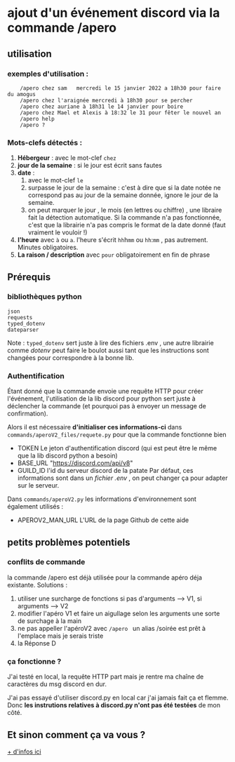 # ajout d'un événement discord via la commande /apero
## utilisation
### exemples d'utilisation :
```
    /apero chez sam   mercredi le 15 janvier 2022 a 18h30 pour faire du amogus
    /apero chez l'araignée mercredi à 18h30 pour se percher
    /apero chez auriane à 18h31 le 14 janvier pour boire
    /apero chez Mael et Alexis à 18:32 le 31 pour fêter le nouvel an
    /apero help
    /apero ?
```
### Mots-clefs détectés : 
 1. **Hébergeur** : avec le mot-clef `chez`
 2. **jour de la semaine** : si le jour est écrit sans fautes
 3. **date**  : 
    1. avec le mot-clef `le`
    2.  surpasse le jour de la semaine : c'est à dire que si la date notée ne correspond pas au jour de la semaine donnée, ignore le jour de la semaine. 
    3.  on peut marquer le jour , le mois (en lettres ou chiffre) , une libraire fait la détection automatique. Si la commande n'a pas fonctionnée, c'est que la librairie n'a pas compris le format de la date donné (faut vraiment le vouloir !)
 4.  **l'heure** avec `à` ou `a`. l'heure s'écrit `hh`h`mm` ou `hh`:`mm` , pas autrement. Minutes obligatoires.
 5.  **La raison / description** avec `pour` obligatoirement en fin de phrase
## Prérequis
### bibliothèques python
```
json
requests
typed_dotenv
dateparser
```
Note : `typed_dotenv` sert juste à lire des fichiers .env , une autre librairie comme *dotenv* peut faire le boulot aussi tant que les instructions sont changées pour correspondre à la bonne lib.

### Authentification
Étant donné que la commande envoie une requête HTTP pour créer l'événement, l'utilisation de la lib discord pour python sert juste à déclencher la commande (et pourquoi pas à envoyer un message de confirmation).

Alors il est nécessaire **d'initialiser ces informations-ci**  dans `commands/aperoV2_files/requete.py` pour que la commande fonctionne bien
 - TOKEN
   Le jeton d'authentification discord (qui est peut être le même que la lib discord python a besoin)
 - BASE_URL
   "https://discord.com/api/v8"
 - GUILD_ID 
   l'id du serveur discord de la patate
Par défaut, ces informations sont dans un *fichier .env* , on peut changer ça pour adapter sur le serveur.

Dans `commands/aperoV2.py` les informations d'environnement sont également utilisés :
 - APEROV2_MAN_URL
   L'URL de la page Github de cette aide

## petits problèmes potentiels

### conflits de commande
la commande /apero est déjà utilisée pour la commande apéro déja existante.
Solutions : 
 1. utiliser une surcharge de fonctions
    si pas d'arguments --> V1, si arguments --> V2
 2. modifier l'apéro V1 et faire un aigullage selon les arguments
    une sorte de surchage à la main
 3. ne pas appeller l'apéroV2 avec `/apero `
    un alias /soirée est prêt à l'emplace mais je serais triste
 4. la Réponse D

### ça fonctionne ?
J'ai testé en local, la requête HTTP part mais je rentre ma chaîne de caractères du msg discord en dur.

J'ai pas essayé d'utiliser discord.py en local car j'ai jamais fait ça et flemme. Donc **les instrutions relatives à discord.py n'ont pas été testées** de mon côté.

## Et sinon comment ça va vous ?
[+ d'infos ici](bit.ly/2TuCFfu)